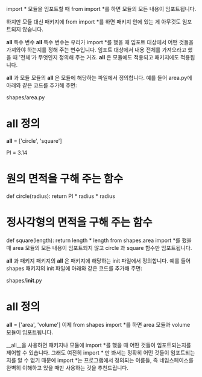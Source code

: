 import *
모듈을 임포트할 때 from <module> import *를 하면 모듈의 모든 내용이 임포트됩니다.

하지만 모듈 대신 패키지에 from <package> import *를 하면 패키지 안에 있는 게 아무것도 임포트되지 않습니다.

__all__ 특수 변수
__all__ 특수 변수는 우리가 import *를 했을 때 임포트 대상에서 어떤 것들을 가져와야 하는지를 정해 주는 변수입니다. 
임포트 대상에서 내용 전체를 가져오라고 했을 때 '전체'가 무엇인지 정의해 주는 거죠. __all__ 은 모듈에도 적용되고 패키지에도 적용됩니다.

__all__ 과 모듈
모듈의 __all__ 은 모듈에 해당하는 파일에서 정의합니다. 예를 들어 area.py에 아래와 같은 코드를 추가해 주면:

shapes/area.py

# __all__ 정의
__all__ = ['circle', 'square'] 

PI = 3.14

# 원의 면적을 구해 주는 함수
def circle(radius):
    return PI * radius * radius  

# 정사각형의 면적을 구해 주는 함수
def square(length):
    return length * length
from shapes.area import *를 했을 때 area 모듈의 모든 내용이 임포트되지 않고 circle 과 square 함수만 임포트됩니다.

__all__ 과 패키지
패키지의 __all__ 은 패키지에 해당하는 init 파일에서 정의합니다. 예를 들어 shapes 패키지의 init 파일에 아래와 같은 코드를 추가해 주면:

shapes/__init__.py

# __all__ 정의
__all__ = ['area', 'volume']
이제 from shapes import *를 하면 area 모듈과 volume 모듈이 임포트됩니다.

__all__을 사용하면 패키지나 모듈에 import *를 했을 때 어떤 것들이 임포트되는지를 제어할 수 있습니다. 그래도 여전히 import * 만 봐서는 정확히 어떤 것들이 임포트되는지를 알 수 없기 때문에 import *는 프로그램에서 정의되는 이름들, 즉 네임스페이스를 완벽히 이해하고 있을 때만 사용하는 것을 추천드립니다.
